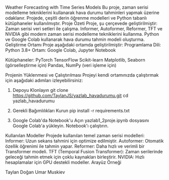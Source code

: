 Weather Forecasting with Time Series Models
Bu proje, zaman serisi modelleme tekniklerini kullanarak hava durumu tahminleri yapmak üzerine odaklanır. Projede, çeşitli derin öğrenme modelleri ve Python tabanlı kütüphaneler kullanılmıştır.
Proje Özeti
Proje, şu çerçevede geliştirilmiştir:
Zaman serisi veri setleri ile çalışma.
Informer, Autoformer, Reformer, TFT ve NVIDIA gibi modern zaman serisi modelleme tekniklerini kullanma.
Python ve Google Colab kullanarak hava durumu tahmin modeli oluşturma.
Geliştirme Ortamı
Proje aşağıdaki ortamda geliştirilmiştir:
Programlama Dili: Python 3.8+
Ortam: Google Colab, Jupyter Notebook

Kütüphaneler:
PyTorch
TensorFlow
Scikit-learn
Matplotlib, Seaborn (görselleştirme için)
Pandas, NumPy (veri işleme için)

Projenin Yüklenmesi ve Çalıştırılması
Projeyi kendi ortamınızda çalıştırmak için aşağıdaki adımları izleyebilirsiniz:

1. Depoyu Klonlayın
git clone https://github.com/TaylanJS/yazlab_havadurumu.git
cd yazlab_havadurumu

2. Gerekli Bağımlılıkları Kurun
pip install -r requirements.txt

3. Google Colab'da Notebook'u Açın
yazlab1_2proje.ipynb dosyasını Google Colab'a yükleyin.
Notebook'ı çalıştırın.

Kullanılan Modeller
Projede kullanılan temel zaman serisi modelleri:
Informer: Uzun sekans tahmini için optimize edilmiştir.
Autoformer: Otomatik özellik öğrenimi ile tahmin yapar.
Reformer: Daha hızlı ve verimli bir Transformer modeli.
TFT (Temporal Fusion Transformer): Zaman serilerinde geleceği tahmin etmek için çoklu kaynakları birleştirir.
NVIDIA: Hızlı hesaplamalar için GPU destekli modeller.
Arayüz Örneği

Taylan Doğan
Umar Muskiev
